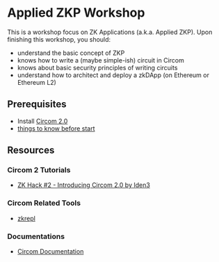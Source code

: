 # Applied ZKP Workshop

This is a workshop focus on ZK Applications (a.k.a. Applied ZKP). Upon finishing this workshop, you should:
* understand the basic concept of ZKP
* knows how to write a (maybe simple-ish) circuit in Circom
* knows about basic security principles of writing circuits
* understand how to architect and deploy a zkDApp (on Ethereum or Ethereum L2)

## Prerequisites 

* Install [Circom 2.0](https://docs.circom.io/getting-started/installation/)
* [things to know before start](https://learn.0xparc.org/materials/circom/prereq-materials/prereq-understanding/)

## Resources

### Circom 2 Tutorials
* [ZK Hack #2 - Introducing Circom 2.0 by Iden3](https://www.youtube.com/watch?v=6XxVeBFmIFs)

### Circom Related Tools
* [zkrepl](https://zkrepl.dev/)

### Documentations
* [Circom Documentation](https://docs.circom.io)
